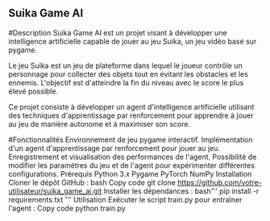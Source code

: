 ## Suika Game AI
#Description
Suika Game AI est un projet visant à développer une intelligence artificielle capable de jouer au jeu Suika, un jeu vidéo basé sur pygame.

Le jeu Suika est un jeu de plateforme dans lequel le joueur contrôle un personnage pour collecter des objets tout en évitant les obstacles et les ennemis. L'objectif est d'atteindre la fin du niveau avec le score le plus élevé possible.

Ce projet consiste à développer un agent d'intelligence artificielle utilisant des techniques d'apprentissage par renforcement pour apprendre à jouer au jeu de manière autonome et à maximiser son score.

#Fonctionnalités
Environnement de jeu pygame interactif.
Implémentation d'un agent d'apprentissage par renforcement pour jouer au jeu.
Enregistrement et visualisation des performances de l'agent.
Possibilité de modifier les paramètres du jeu et de l'agent pour expérimenter différentes configurations.
Prérequis
Python 3.x
Pygame
PyTorch
NumPy
Installation
Cloner le dépôt GitHub :
bash
Copy code
git clone https://github.com/votre-utilisateur/suika_game_ai.git
Installer les dépendances :
bash'''
pip install -r requirements.txt
'''
Utilisation
Exécuter le script train.py pour entraîner l'agent :
Copy code
python train.py
